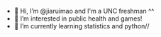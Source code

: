 - 👋 Hi, I’m @jiaruimao and I'm a UNC freshman ^^
- 🤖️ I’m interested in public health and games!
- 🌱 I’m currently learning statistics and python//

<!---
jiaruimao/jiaruimao is a ✨ special ✨ repository because its `README.md` (this file) appears on your GitHub profile.
You can click the Preview link to take a look at your changes.
--->
